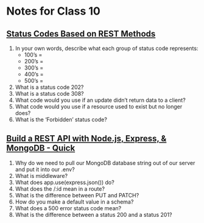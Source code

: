 # Notes for Class 10

## [Status Codes Based on REST Methods](https://www.moesif.com/blog/technical/api-design/Which-HTTP-Status-Code-To-Use-For-Every-CRUD-App/)

1. In your own words, describe what each group of status code represents:
    * 100’s =
    * 200’s =
    * 300’s =
    * 400’s =
    * 500’s =
2. What is a status code 202?
3. What is a status code 308?
4. What code would you use if an update didn’t return data to a client?
5. What code would you use if a resource used to exist but no longer does?
6. What is the ‘Forbidden’ status code?

## [Build a REST API with Node.js, Express, & MongoDB - Quick](https://www.youtube.com/channel/UCFbNIlppjAuEX4znoulh0Cw)

1. Why do we need to pull our MongoDB database string out of our server and put it into our .env?
2. What is middleware?
3. What does app.use(express.json()) do?
4. What does the /:id mean in a route?
5. What is the difference between PUT and PATCH?
6. How do you make a default value in a schema?
7. What does a 500 error status code mean?
8. What is the difference between a status 200 and a status 201?
